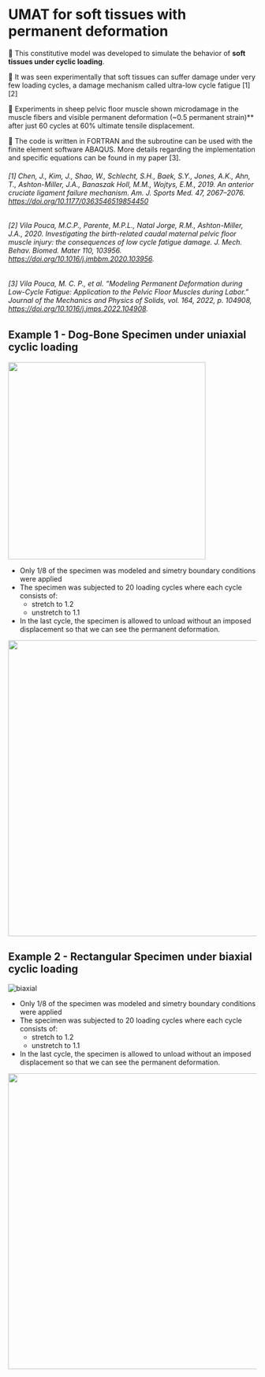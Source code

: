# UMAT for soft tissues with permanent deformation

🔸 This constitutive model was developed to simulate the behavior of **soft tissues under cyclic loading**. 

🔸 It was seen experimentally that soft tissues can suffer damage under very few loading cycles, a damage mechanism called ultra-low cycle fatigue [1][2]

🔸 Experiments in sheep pelvic floor muscle shown microdamage in the muscle fibers and visible permanent deformation (~0.5 permanent strain)** after just 60 cycles at 60% ultimate tensile displacement.

🔸 The code is written in FORTRAN and the subroutine can be used with the finite element software ABAQUS. More details regarding the implementation and specific equations can be found in my paper [3].

###### [1] Chen, J., Kim, J., Shao, W., Schlecht, S.H., Baek, S.Y., Jones, A.K., Ahn, T., Ashton-Miller, J.A., Banaszak Holl, M.M., Wojtys, E.M., 2019. An anterior cruciate ligament failure mechanism. Am. J. Sports Med. 47, 2067–2076. https://doi.org/10.1177/0363546519854450
###### [2] Vila Pouca, M.C.P., Parente, M.P.L., Natal Jorge, R.M., Ashton-Miller, J.A., 2020. Investigating the birth-related caudal maternal pelvic floor muscle injury: the consequences of low cycle fatigue damage. J. Mech. Behav. Biomed. Mater 110, 103956. https://doi.org/10.1016/j.jmbbm.2020.103956.
###### [3] Vila Pouca, M. C. P., et al. “Modeling Permanent Deformation during Low-Cycle Fatigue: Application to the Pelvic Floor Muscles during Labor.” Journal of the Mechanics and Physics of Solids, vol. 164, 2022, p. 104908, https://doi.org/10.1016/j.jmps.2022.104908.

## Example 1 - Dog-Bone Specimen under uniaxial cyclic loading

<img src="https://user-images.githubusercontent.com/95075305/170690954-1ded20fc-a29b-4bcd-ab1e-7e04e87e4af0.png" width="400">


- Only 1/8 of the specimen was modeled and simetry boundary conditions were applied
- The specimen was subjected to 20 loading cycles where each cycle consists of:
    - stretch to 1.2
    - unstretch to 1.1
- In the last cycle, the specimen is allowed to unload without an imposed displacement so that we can see the permanent deformation.


<img src="https://user-images.githubusercontent.com/95075305/170692921-ea90f6ed-3179-4986-928c-0e1256ceca59.gif" width="600">


## Example 2 - Rectangular Specimen under biaxial cyclic loading

![biaxial](https://user-images.githubusercontent.com/95075305/170691184-dfd781b8-6e3b-406e-9c51-613615a566a9.png)


- Only 1/8 of the specimen was modeled and simetry boundary conditions were applied
- The specimen was subjected to 20 loading cycles where each cycle consists of:
    - stretch to 1.2
    - unstretch to 1.1
- In the last cycle, the specimen is allowed to unload without an imposed displacement so that we can see the permanent deformation.


<img src="https://user-images.githubusercontent.com/95075305/170693682-51428e90-bb29-4f4b-8ccc-d0f7e1b8b01b.gif" width="600">

